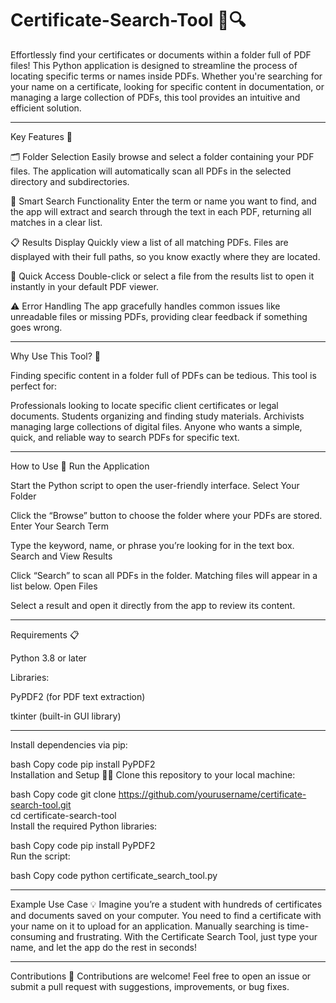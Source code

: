 # Certificate-Search-Tool 📄🔍
Effortlessly find your certificates or documents within a folder full of PDF files!
This Python application is designed to streamline the process of locating specific terms or names inside PDFs. Whether you're searching for your name on a certificate, looking for specific content in documentation, or managing a large collection of PDFs, this tool provides an intuitive and efficient solution.

--------------------------------------------------------------------------------------------------------------------------------------------------------------

Key Features 🌟

🗂️ Folder Selection
Easily browse and select a folder containing your PDF files. The application will automatically scan all PDFs in the selected directory and subdirectories.

🔎 Smart Search Functionality
Enter the term or name you want to find, and the app will extract and search through the text in each PDF, returning all matches in a clear list.

📋 Results Display
Quickly view a list of all matching PDFs. Files are displayed with their full paths, so you know exactly where they are located.

📂 Quick Access
Double-click or select a file from the results list to open it instantly in your default PDF viewer.

⚠️ Error Handling
The app gracefully handles common issues like unreadable files or missing PDFs, providing clear feedback if something goes wrong.

-------------------------------------------------------------------------------------------------------------------------------------------------

Why Use This Tool? 🤔

Finding specific content in a folder full of PDFs can be tedious. This tool is perfect for:

Professionals looking to locate specific client certificates or legal documents.
Students organizing and finding study materials.
Archivists managing large collections of digital files.
Anyone who wants a simple, quick, and reliable way to search PDFs for specific text.

----------------------------------------------------------------------------------------------------------------------------------------------------

How to Use 📖
Run the Application

Start the Python script to open the user-friendly interface.
Select Your Folder

Click the “Browse” button to choose the folder where your PDFs are stored.
Enter Your Search Term

Type the keyword, name, or phrase you’re looking for in the text box.
Search and View Results

Click “Search” to scan all PDFs in the folder. Matching files will appear in a list below.
Open Files

Select a result and open it directly from the app to review its content.

------------------------------------------------------------------------------------------------------------------------------------------

Requirements 📋

Python 3.8 or later

Libraries:

PyPDF2 (for PDF text extraction)

tkinter (built-in GUI library)

------------------------------------------------------------------------------------------------------------------

Install dependencies via pip:

bash
Copy code
pip install PyPDF2  
Installation and Setup 🧑‍💻
Clone this repository to your local machine:

bash
Copy code
git clone https://github.com/yourusername/certificate-search-tool.git  
cd certificate-search-tool  
Install the required Python libraries:

bash
Copy code
pip install PyPDF2  
Run the script:

bash
Copy code
python certificate_search_tool.py  

---------------------------------------------------------------------------------------------------------------------------------------------------------

Example Use Case 💡
Imagine you’re a student with hundreds of certificates and documents saved on your computer. You need to find a certificate with your name on it to upload for an application. Manually searching is time-consuming and frustrating. With the Certificate Search Tool, just type your name, and let the app do the rest in seconds!

-----------------------------------------------------------------------------------------------------------------------------------------------

Contributions 🤝
Contributions are welcome! Feel free to open an issue or submit a pull request with suggestions, improvements, or bug fixes.
